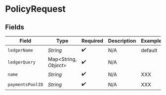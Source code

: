 # PolicyRequest


## Fields

| Field                 | Type                  | Required              | Description           | Example               |
| --------------------- | --------------------- | --------------------- | --------------------- | --------------------- |
| `ledgerName`          | *String*              | :heavy_check_mark:    | N/A                   | default               |
| `ledgerQuery`         | Map<String, *Object*> | :heavy_check_mark:    | N/A                   |                       |
| `name`                | *String*              | :heavy_check_mark:    | N/A                   | XXX                   |
| `paymentsPoolID`      | *String*              | :heavy_check_mark:    | N/A                   | XXX                   |
